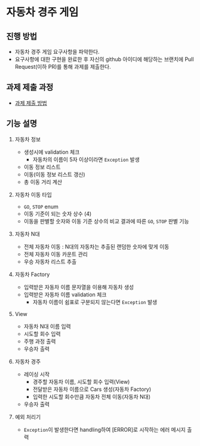 # 자동차 경주 게임
## 진행 방법
* 자동차 경주 게임 요구사항을 파악한다.
* 요구사항에 대한 구현을 완료한 후 자신의 github 아이디에 해당하는 브랜치에 Pull Request(이하 PR)를 통해 과제를 제출한다.

## 과제 제출 과정
* [과제 제출 방법](https://github.com/next-step/nextstep-docs/tree/master/precourse)

## 기능 설명

1. 자동차 정보
    - 생성시에 validation 체크
        - 자동차의 이름이 5자 이상이라면 `Exception` 발생
    - 이동 정보 리스트
    - 이동(이동 정보 리스트 갱신)
    - 총 이동 거리 계산

2. 자동차 이동 타입
    - `GO`, `STOP` enum
    - 이동 기준이 되는 숫자 상수 (4)
    - 이동을 판별할 숫자와 이동 기준 상수의 비교 결과에 따른 `GO`, `STOP` 판별 기능

3. 자동차 N대
    - 전체 자동차 이동 : N대의 자동차는 추출된 랜덤한 숫자에 맞게 이동
    - 전체 자동차 이동 카운트 관리
    - 우승 자동차 리스트 추출

4. 자동차 Factory
    - 입력받은 자동차 이름 문자열을 이용해 자동차 생성
    - 입력받은 자동차 이름 validation 체크
        - 자동차 이름이 쉼표로 구분되지 않는다면 `Exception` 발생

5. View
    - 자동차 N대 이름 입력
    - 시도할 회수 입력
    - 주행 과정 출력
    - 우승자 출력

6. 자동차 경주
    - 레이싱 시작
        - 경주할 자동차 이름, 시도할 회수 입력(View)
        - 전달받은 자동차 이름으로 Cars 생성(자동차 Factory)
        - 입력한 시도할 회수만큼 자동차 전체 이동(자동차 N대)
    - 우승자 출력

7. 예외 처리기
    - `Exception`이 발생한다면 handling하여 [ERROR]로 시작하는 에러 메시지 출력
